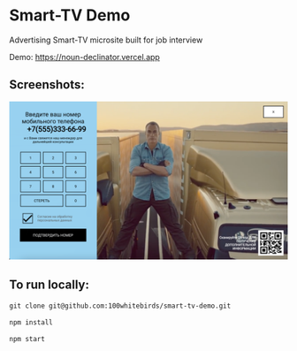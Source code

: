 <h1> Smart-TV Demo </h1>

Advertising Smart-TV microsite built for job interview 

Demo: https://noun-declinator.vercel.app

<h2> Screenshots: </h2>

<img src="screenshots/screenshot.png" width="800">

<h2> To run locally: </h2>
 
```
git clone git@github.com:100whitebirds/smart-tv-demo.git
```
```
npm install
```
```
npm start
```
